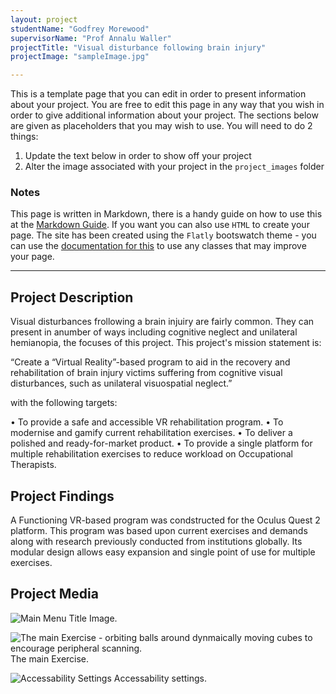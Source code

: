 ```yaml
---
layout: project
studentName: "Godfrey Morewood"
supervisorName: "Prof Annalu Waller"
projectTitle: "Visual disturbance following brain injury"
projectImage: "sampleImage.jpg"

---
```


This is a template page that you can edit in order to present information about your project. You are free to edit this page in any way that you wish in order to give additional information about your project. The sections below are given as placeholders that you may wish to use. You will need to do 2 things:

1. Update the text below in order to show off your project
2. Alter the image associated with your project in the `project_images` folder

### Notes
This page is written in Markdown, there is a handy guide on how to use this at the [Markdown Guide](https://www.markdownguide.org/cheat-sheet/). If you want you can also use `HTML` to create your page. The site has been created using the `Flatly` bootswatch theme - you can use the [documentation for this](https://bootswatch.com/flatly/) to use any classes that may improve your page.

<hr>

## Project Description
Visual disturbances frollowing a brain injuiry are fairly common. They can present in anumber of ways including cognitive neglect and unilateral hemianopia, the focuses of this project. This project's mission statement is: 

“Create a “Virtual Reality”-based program to aid in the recovery and rehabilitation of brain injury victims suffering from cognitive visual disturbances, such as unilateral visuospatial neglect.”

with the following targets: 

•	To provide a safe and accessible VR rehabilitation program. 
•	To modernise and gamify current rehabilitation exercises. 
•	To deliver a polished and ready-for-market product. 
•	To provide a single platform for multiple rehabilitation exercises to reduce workload on Occupational Therapists. 


## Project Findings
A Functioning VR-based program was condstructed for the Oculus Quest 2 platform. This program was based upon current exercises and demands along with research previously conducted from institutions globally. Its modular design allows easy expansion and single point of use for multiple exercises. 

## Project Media
![Main Menu](gsm1.jpg)
Title Image.

![The main Exercise - orbiting balls around dynmaically moving cubes to encourage peripheral scanning.](gsm2.jpg)
The main Exercise.

![Accessability Settings](gsm3.jpg)
Accessability settings.
